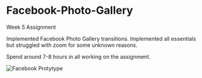 # Facebook-Photo-Gallery
Week 5 Assignment

Implemented Facebook Photo Gallery transitions. Implemented all essentials but struggled with zoom for some unknown reasons.

Spend around 7-8 hours in all working on the assignment.

![Facebook Protytype](https://github.com/muditmittal/Facebook-Photo-Gallery/blob/master/FacebookPhotoGallery.gif)
